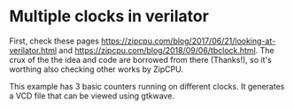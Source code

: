 # Multiple clocks in verilator 
First, check these pages https://zipcpu.com/blog/2017/06/21/looking-at-verilator.html and https://zipcpu.com/blog/2018/09/06/tbclock.html. The crux of the the idea and code are borrowed from there (Thanks!), so it's worthing also checking other works by ZipCPU.

This example has 3 basic counters running on different clocks. It generates a VCD file that can be viewed using gtkwave.
